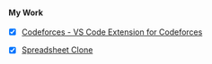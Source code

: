 #### **My Work**
 - [x] [Codeforces - VS Code Extension for Codeforces](https://github.com/KaustubhSathe/Codeforces)
 - [x] [Spreadsheet Clone](https://github.com/KaustubhSathe/spreadsheet)


